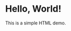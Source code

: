 <!DOCTYPE html>
<html lang="en">
<head>
    <meta charset="UTF-8">
    <title>Demo Page</title>
</head>
<body>
    <h1>Hello, World!</h1>
    <p>This is a simple HTML demo.</p>
</body>
</html>
